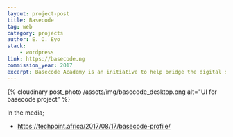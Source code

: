 ```yaml
---
layout: project-post
title: Basecode
tag: web
category: projects
author: E. O. Eyo
stack:
    - wordpress
link: https://basecode.ng
commission_year: 2017
excerpt: Basecode Academy is an initiative to help bridge the digital skills literacy gap in Nigeria.
---
```


{% cloudinary post_photo /assets/img/basecode_desktop.png alt="UI for basecode project" %}

In the media;
- https://techpoint.africa/2017/08/17/basecode-profile/

